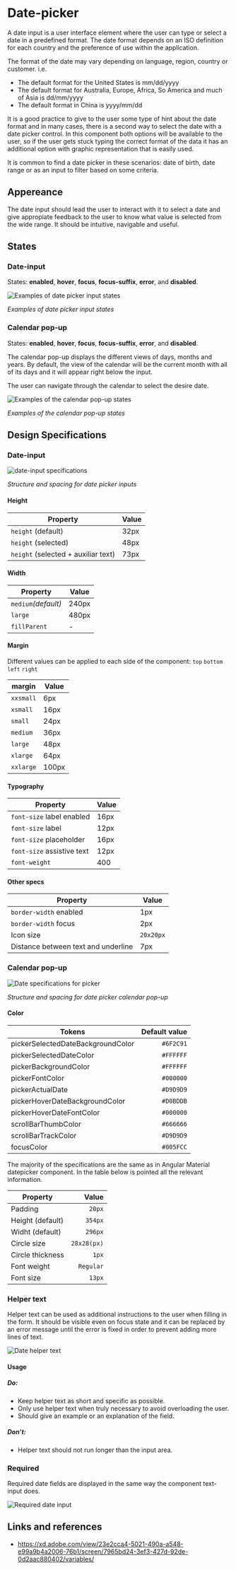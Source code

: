 # Date-picker

A date input is a user interface element where the user can type or select a date in a predefined format. The date format depends on an ISO definition for each country and the preference of use within the application.

The format of the date may vary depending on language, region, country or customer. i.e.

- The default format for the United States is mm/dd/yyyy
- The default format for Australia, Europe, Africa, So America and much of Asia is dd/mm/yyyy
- The default format in China is yyyy/mm/dd

It is a good practice to give to the user some type of hint about the date format and in many cases, there is a second way to select the date with a date picker control.
In this component both options will be available to the user, so if the user gets stuck typing the correct format of the data it has an additional option with graphic representation that is easily used.

It is common to find a date picker in these scenarios: date of birth, date range or as an input to filter based on some criteria.


## Appereance

The date input should lead the user to interact with it to select a date and give appropiate feedback to the user to know what value is selected from the wide range. It should be intuitive, navigable and useful.


## States

### Date-input

States: **enabled**, **hover**, **focus**, **focus-suffix**, **error**, and **disabled**.

![Examples of date picker input states](images/date_states.png)

_Examples of date picker input states_

### Calendar pop-up

States: **enabled**, **hover**, **focus**, **focus-suffix**, **error**, and **disabled**.

The calendar pop-up displays the different views of days, months and years.
By default, the view of the calendar will be the current month with all of its days and it will appear right below the input.

The user can navigate through the calendar to select the desire date.

![Examples of the calendar pop-up states](images/date_popup.png)

_Examples of the calendar pop-up states_


## Design Specifications

### Date-input

![date-input specifications](images/date_specs.png)

_Structure and spacing for date picker inputs_

#### Height

| Property                              | Value     |
| ------------------------------------- | --------- |
| `height` (default)                    |      32px |
| `height` (selected)                   |      48px |
| `height` (selected + auxiliar text)   |      73px |


#### Width

| Property            |  Value           | 
| ------------------- |  -------------   |   
| `medium`_(default)_ |  240px           | 
| `large`             |  480px           |  
| `fillParent`        |  -               | 


#### Margin

Different values can be applied to each side of the component:
```top``` ```bottom``` ```left``` ```right```

margin | Value
-- | --
`xxsmall` | 6px
`xsmall` | 16px
`small` | 24px
`medium` | 36px
`large` | 48px
`xlarge` | 64px
`xxlarge` | 100px


#### Typography

| Property                            | Value     |
| ----------------------------------- | --------- |
| `font-size` label enabled           |   16px    |
| `font-size` label                   |   12px    |
| `font-size` placeholder             |   16px    |
| `font-size` assistive text          |   12px    |
| `font-weight`                       |   400     |

#### Other specs

| Property                            | Value     |
| ----------------------------------- | --------- |
| `border-width` enabled              |   1px     |
| `border-width` focus                |   2px     |
| Icon size                           | `20x20px` |
| Distance between text and underline |  7px |


### Calendar pop-up

![Date specifications for picker](images/date_popup_specs.png)

_Structure and spacing for date picker calendar pop-up_

#### Color

| Tokens                            | Default value |
| --------------------------------- | ------------: |
| pickerSelectedDateBackgroundColor |     `#6F2C91` |
| pickerSelectedDateColor           |     `#FFFFFF` |
| pickerBackgroundColor             |     `#FFFFFF` |
| pickerFontColor                   |     `#000000` |
| pickerActualDate                  |     `#D9D9D9` |
| pickerHoverDateBackgroundColor    |     `#D0BDDB` |
| pickerHoverDateFontColor          |     `#000000` |
| scrollBarThumbColor               |     `#666666` |
| scrollBarTrackColor               |     `#D9D9D9` |
| focusColor                        |     `#005FCC` |

The majority of the specifications are the same as in Angular Material datepicker component. In the table below is pointed all the relevant information.

| Property         |       Value |
| ---------------- | ----------: |
| Padding          |      `20px` |
| Height (default) |     `354px` |
| Widht (default)  |     `296px` |
| Circle size      | `28x28(px)` |
| Circle thickness |       `1px` |
| Font weight      |   `Regular` |
| Font size        |      `13px` |


### Helper text

Helper text can be used as additional instructions to the user when filling in the form. It should be visible even on focus state and it can be replaced by an error message until the error is fixed in order to prevent adding more lines of text.

![Date helper text](images/date_helper_text.png)

#### Usage

##### Do:

* Keep helper text as short and specific as possible.
* Only use helper text when truly necessary to avoid overloading the user.
* Should give an example or an explanation of the field.

##### Don’t:

* Helper text should not run longer than the input area.


### Required

Required date fields are displayed in the same way the component text-input does.

![Required date input](images/date_required.png)


## Links and references

- https://xd.adobe.com/view/23e2cca4-5021-490a-a548-e99a9b4a2006-76b1/screen/7965bd24-3ef3-427d-92de-0d2aac880402/variables/

